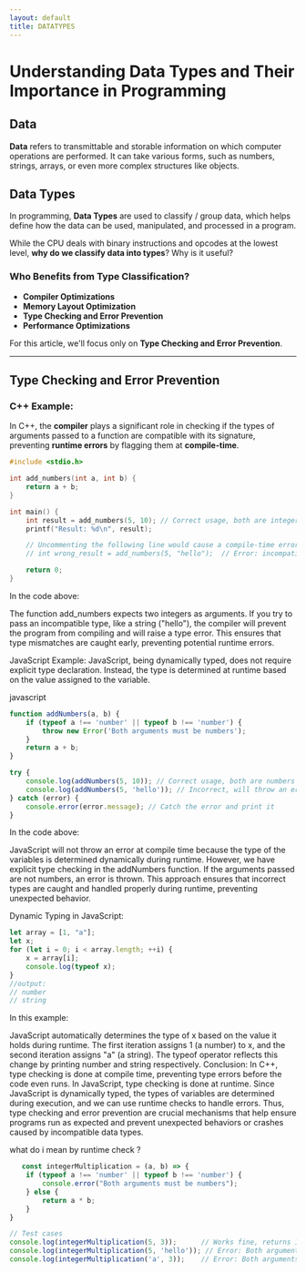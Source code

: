 ```yaml
---
layout: default
title: DATATYPES
---
```


# Understanding Data Types and Their Importance in Programming

## Data
**Data** refers to transmittable and storable information on which computer operations are performed. It can take various forms, such as numbers, strings, arrays, or even more complex structures like objects. 

## Data Types
In programming, **Data Types** are used to classify / group data, which helps define how the data can be used, manipulated, and processed in a program.

 While the CPU deals with binary instructions and opcodes at the lowest level, **why do we classify data into types**? Why is it useful?

### Who Benefits from Type Classification?

- **Compiler Optimizations**
- **Memory Layout Optimization**
- **Type Checking and Error Prevention**
- **Performance Optimizations**

For this article, we'll focus only on **Type Checking and Error Prevention**.

---

## Type Checking and Error Prevention

### C++ Example:

In C++, the **compiler** plays a significant role in checking if the types of arguments passed to a function are compatible with its signature, preventing **runtime errors** by flagging them at **compile-time**.

```cpp
#include <stdio.h>

int add_numbers(int a, int b) {
    return a + b;
}

int main() {
    int result = add_numbers(5, 10); // Correct usage, both are integers
    printf("Result: %d\n", result);

    // Uncommenting the following line would cause a compile-time error:
    // int wrong_result = add_numbers(5, "hello");  // Error: incompatible types

    return 0;
}
```
In the code above:

The function add_numbers expects two integers as arguments. If you try to pass an incompatible type, like a string ("hello"), the compiler will prevent the program from compiling and will raise a type error.
This ensures that type mismatches are caught early, preventing potential runtime errors.

JavaScript Example:
JavaScript, being dynamically typed, does not require explicit type declaration. Instead, the type is determined at runtime based on the value assigned to the variable.

javascript
```javascript
function addNumbers(a, b) {
    if (typeof a !== 'number' || typeof b !== 'number') {
        throw new Error('Both arguments must be numbers');
    }
    return a + b;
}

try {
    console.log(addNumbers(5, 10)); // Correct usage, both are numbers
    console.log(addNumbers(5, 'hello')); // Incorrect, will throw an error
} catch (error) {
    console.error(error.message); // Catch the error and print it
}
```
In the code above:

JavaScript will not throw an error at compile time because the type of the variables is determined dynamically during runtime.
However, we have explicit type checking in the addNumbers function. If the arguments passed are not numbers, an error is thrown.
This approach ensures that incorrect types are caught and handled properly during runtime, preventing unexpected behavior.

Dynamic Typing in JavaScript:
```javascript
let array = [1, "a"];
let x; 
for (let i = 0; i < array.length; ++i) {
    x = array[i];
    console.log(typeof x);
}
//output:
// number
// string
```
In this example:

JavaScript automatically determines the type of x based on the value it holds during runtime.
The first iteration assigns 1 (a number) to x, and the second iteration assigns "a" (a string). The typeof operator reflects this change by printing number and string respectively.
Conclusion:
In C++, type checking is done at compile time, preventing type errors before the code even runs.
In JavaScript, type checking is done at runtime. Since JavaScript is dynamically typed, the types of variables are determined during execution, and we can use runtime checks to handle errors.
Thus, type checking and error prevention are crucial mechanisms that help ensure programs run as expected and prevent unexpected behaviors or crashes caused by incompatible data types.

what do i mean by runtime check ? 
```javascript
   const integerMultiplication = (a, b) => {
    if (typeof a !== 'number' || typeof b !== 'number') {
        console.error("Both arguments must be numbers");
    } else {
        return a * b; 
    }
}

// Test cases
console.log(integerMultiplication(5, 3));      // Works fine, returns 15
console.log(integerMultiplication(5, 'hello')); // Error: Both arguments must be numbers
console.log(integerMultiplication('a', 3));    // Error: Both arguments must be numbers

```